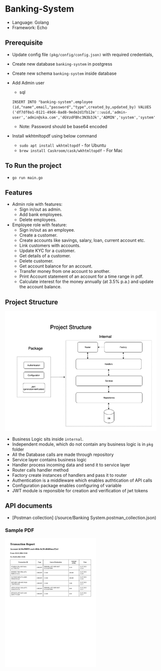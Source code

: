 # Banking-System

 - Language: Golang
 - Framework: Echo

## Prerequisite
- Update config file ``(pkg/config/config.json)`` with required credentials, 
- Create new database ``banking-system`` in postgress
- Create new schema ``banking-system`` inside database
- Add Admin user 
    - sql

    ``INSERT INTO "banking-system".employee (id,"name",email,"password","type",created_by,updated_by)
        VALUES ('df7df0a1-0121-49d4-8ad8-9ede2d1fb12e'::uuid,'admin-user','admin@ska.com','dGVzdFBhc3N3b3Jk','ADMIN','system','system'``
    - Note: Password should be base64 encoded

- Install wkhtmltopdf using below command
  - ``sudo apt install wkhtmltopdf`` - for Ubuntu
  - ``brew install Caskroom/cask/wkhtmltopdf`` - For Mac


## To Run the project

- ``go run main.go``

## Features

- Admin role with features:
  - Sign in/out as admin.
  - Add bank employees.
  - Delete employees.
- Employee role with feature:
  - Sign in/out as an employee.
  - Create a customer.
  - Create accounts like savings, salary, loan, current account etc.
  - Link customers with accounts.
  - Update KYC for a customer.
  - Get details of a customer.
  - Delete customer.
  - Get account balance for an account.
  - Transfer money from one account to another.
  - Print Account statement of an account for a time range in pdf.
  - Calculate interest for the money annually (at 3.5% p.a.) and update the account balance.

## Project Structure

<img src="source/Project Structure.png" alt="Project structure" width="500">

 - Business Logic sits inside ``internal``.
 - Independent module, which do not contain any business logic is in ``pkg`` folder
 - All the Database calls are made through repository
 - Service layer contains business logic
 - Handler process incoming data and send it to service layer
 - Router calls handler method
 - Factory create instances of handlers and pass it to router
 - Authentication is a middleware which enables authtication of API calls
 - Configuration package enables configuring of variable
 - JWT module is reponsible for creation and verification of jwt tokens

## API documents
 - [Postman collection] (/source/Banking System.postman_collection.json)

### Sample PDF

<img src="source/sample_pdf.jpg" alt="Tranasction details" width="300">


